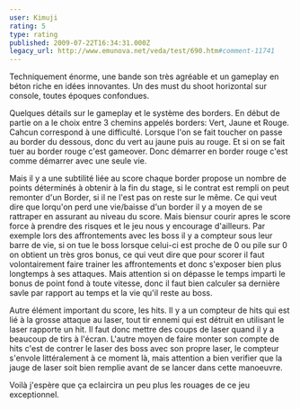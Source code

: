 ```yaml
---
user: Kimuji
rating: 5
type: rating
published: 2009-07-22T16:34:31.000Z
legacy_url: http://www.emunova.net/veda/test/690.htm#comment-11741
---
```

Techniquement énorme, une bande son très agréable et un gameplay en béton riche en idées innovantes. Un des must du shoot horizontal sur console, toutes époques confondues.

Quelques détails sur le gameplay et le système des borders. En début de partie on a le choix entre 3 chemins appelés borders: Vert, Jaune et Rouge. Cahcun correspond à une difficulté. Lorsque l'on se fait toucher on passe au border du dessous, donc du vert au jaune puis au rouge. Et si on se fait tuer au border rouge c'est gameover. Donc démarrer en border rouge c'est comme démarrer avec une seule vie.

Mais il y a une subtilité liée au score chaque border propose un nombre de points déterminés à obtenir à la fin du stage, si le contrat est rempli on peut remonter d'un Border, si il ne l'est pas on reste sur le même. Ce qui veut dire que lorqu'on perd une vie/baisse d'un border il y a moyen de se rattraper en assurant au niveau du score. Mais biensur courir apres le score force à prendre des risques et le jeu nous y encourage d'ailleurs. Par exemple lors des affrontements avec les boss il y a compteur sous leur barre de vie, si on tue le boss lorsque celui-ci est proche de 0 ou pile sur 0 on obtient un très gros bonus, ce qui veut dire que pour scorer il faut volontairement faire trainer les affrontements et donc s'exposer bien plus longtemps à ses attaques. Mais attention si on dépasse le temps imparti le bonus de point fond à toute vitesse, donc il faut bien calculer sa dernière savle par rapport au temps et la vie qu'il reste au boss.

Autre élément important du score, les hits. Il y a un compteur de hits qui est lié à la grosse attaque au laser, tout tir ennemi qui est détruit en utilisant le laser rapporte un hit. Il faut donc mettre des coups de laser quand il y a beaucoup de tirs à l'écran. L'autre moyen de faire monter son compte de hits c'est de contrer le laser des boss avec son propre laser, le compteur s'envole littéralement à ce moment là, mais attention a bien verifier que la jauge de laser soit bien remplie avant de se lancer dans cette manoeuvre.

Voilà j'espère que ça eclaircira un peu plus les rouages de ce jeu exceptionnel.